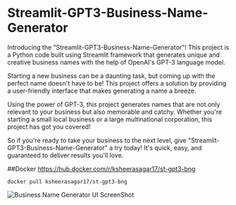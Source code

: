 # Streamlit-GPT3-Business-Name-Generator

Introducing the "Streamlit-GPT3-Business-Name-Generator"! This project is a Python code built using Streamlit framework that generates unique and creative business names with the help of OpenAI's GPT-3 language model.

Starting a new business can be a daunting task, but coming up with the perfect name doesn't have to be! This project offers a solution by providing a user-friendly interface that makes generating a name a breeze.

Using the power of GPT-3, this project generates names that are not only relevant to your business but also memorable and catchy. Whether you're starting a small local business or a large multinational corporation, this project has got you covered!

So if you're ready to take your business to the next level, give "Streamlit-GPT3-Business-Name-Generator" a try today! It's quick, easy, and guaranteed to deliver results you'll love.

##Docker
https://hub.docker.com/r/ksheerasagar17/st-gpt3-bng

```docker pull ksheerasagar17/st-gpt3-bng```

![Business Name Generator UI ScreenShot](https://raw.github.com/ksheerasagar17/Streamlit-GPT3-Business-Name-Generator/main/screenshot.png)
